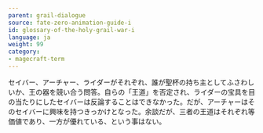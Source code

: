 ```yaml
---
parent: grail-dialogue
source: fate-zero-animation-guide-i
id: glossary-of-the-holy-grail-war-i
language: ja
weight: 99
category:
- magecraft-term
---
```


セイバー、アーチャー、ライダーがそれぞれ、誰が聖杯の持ち主としてふさわしいか、王の器を競い合う問答。自らの「王道」を否定され、ライダーの宝具を目の当たりにしたセイバーは反論することはできなかった。だが、アーチャーはそのセイバーに興味を持つきっかけとなった。余談だが、三者の王道はそれぞれ等価値であり、一方が優れている、という事はない。
